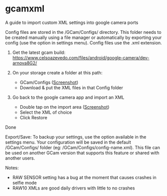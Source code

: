 # gcamxml
A guide to import custom XML settings into google camera ports

Config files are stored in the /GCam/Configs/ directory. This folder needs to be created manually using a file manager or automatically by exporting your config (use the option in settings menu). Config files use the .xml extension.

1. Get the latest gcam build:
https://www.celsoazevedo.com/files/android/google-camera/dev-arnova8G2/

2. On your storage create a folder at this path:

    - GCam/Configs ([Screenshot](https://github.com/H1XYZ/gcamxml/blob/master/!storage_path.jpg))
    - Download & put the XML files in that Config folder

3. Go back to the google camera app and import an XML

    - Double tap on the import area ([Screenshot](https://github.com/H1XYZ/gcamxml/blob/master/!xml_toggle_import.jpg))
    - Select the XML of choice
    - Click Restore

Done

Export/Save:
To backup your settings, use the option available in the settings menu. Your configuration will be saved in the default /GCam/Configs/ folder (eg: /GCam/Configs/config-name.xml). This file can be used on another GCam version that supports this feature or shared with another users.

Notes:
 - RAW SENSOR setting has a bug at the moment that causes crashes in selfie mode
 - RAW10 XMLs are good daily drivers with little to no crashes
